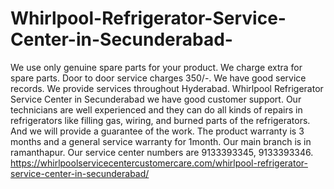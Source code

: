 # Whirlpool-Refrigerator-Service-Center-in-Secunderabad-
 We use only genuine spare parts for your product. We charge extra for spare parts. Door to door service charges 350/-. We have good service records. We provide services throughout Hyderabad.  Whirlpool Refrigerator Service Center in Secunderabad  we have good customer support. Our technicians are well experienced and they can do all kinds of repairs in refrigerators like filling gas, wiring, and burned parts of the refrigerators. And we will provide a guarantee of the work. The product warranty is 3 months and a general service warranty for 1month. Our main branch is in ramanthapur. Our service center numbers are 9133393345, 9133393346.   https://whirlpoolservicecentercustomercare.com/whirlpool-refrigerator-service-center-in-secunderabad/
